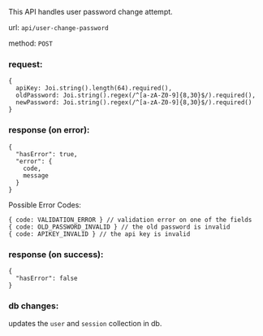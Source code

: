 This API handles user password change attempt.

url: `api/user-change-password`

method: `POST`

### request: 
```
{
  apiKey: Joi.string().length(64).required(),
  oldPassword: Joi.string().regex(/^[a-zA-Z0-9]{8,30}$/).required(),
  newPassword: Joi.string().regex(/^[a-zA-Z0-9]{8,30}$/).required()
}
```

### response (on error):
```
{
  "hasError": true,
  "error": {
    code,
    message
  }
}
```
Possible Error Codes:
```
{ code: VALIDATION_ERROR } // validation error on one of the fields
{ code: OLD_PASSWORD_INVALID } // the old password is invalid
{ code: APIKEY_INVALID } // the api key is invalid
```

### response (on success):
```
{
  "hasError": false
}
```

### db changes:
updates the `user` and `session` collection in db.